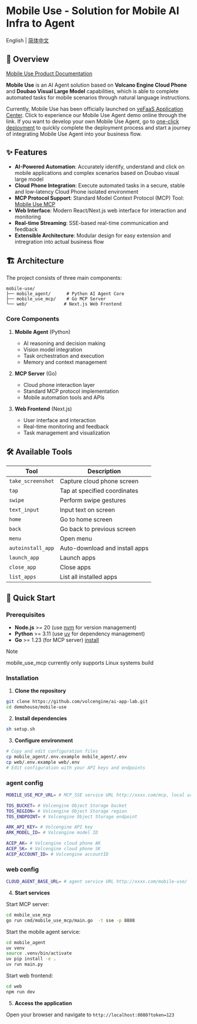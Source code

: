 # Mobile Use - Solution for Mobile AI Infra to Agent 

English | [简体中文](README_zh.md)


## 🚀 Overview

[Mobile Use Product Documentation](https://www.volcengine.com/docs/6394/1583515)


**Mobile Use** is an AI Agent solution based on **Volcano Engine Cloud Phone** and **Doubao Visual Large Model** capabilities, which is able to complete automated tasks for mobile scenarios through natural language instructions.

Currently, Mobile Use has been officially launched on [veFaaS Application Center](https://console.volcengine.com/vefaas/region:vefaas+cn-beijing/market). Click to experience our Mobile Use Agent demo online through the link. If you want to develop your own Mobile Use Agent, go to [one-click deployment](https://console.volcengine.com/vefaas/region:vefaas+cn-beijing/application/create) to quickly complete the deployment process and start a journey of integrating Mobile Use Agent into your business flow.


## ✨ Features

- **AI-Powered Automation**: Accurately identify, understand and click on mobile applications and complex scenarios based on Doubao visual large model
- **Cloud Phone Integration**: Execute automated tasks in a secure, stable and low-latency Cloud Phone isolated environment
- **MCP Protocol Support**: Standard Model Context Protocol (MCP) Tool: [Mobile Use MCP](https://github.com/volcengine/mcp-server/tree/main/server/mcp_server_mobile_use)
- **Web Interface**: Modern React/Next.js web interface for interaction and monitoring
- **Real-time Streaming**: SSE-based real-time communication and feedback
- **Extensible Architecture**: Modular design for easy extension and intregration into actual business flow

## 🏗️ Architecture

The project consists of three main components:

```
mobile-use/
├── mobile_agent/      # Python AI Agent Core
├── mobile_use_mcp/    # Go MCP Server
└── web/              # Next.js Web Frontend
```

### Core Components

1. **Mobile Agent** (Python)
   - AI reasoning and decision making
   - Vision model integration
   - Task orchestration and execution
   - Memory and context management

2. **MCP Server** (Go)
   - Cloud phone interaction layer
   - Standard MCP protocol implementation
   - Mobile automation tools and APIs

3. **Web Frontend** (Next.js)
   - User interface and interaction
   - Real-time monitoring and feedback
   - Task management and visualization

## 🛠️ Available Tools

| Tool | Description |
|------|-------------|
| `take_screenshot` | Capture cloud phone screen |
| `tap` | Tap at specified coordinates |
| `swipe` | Perform swipe gestures |
| `text_input` | Input text on screen |
| `home` | Go to home screen |
| `back` | Go back to previous screen |
| `menu` | Open menu |
| `autoinstall_app` | Auto-download and install apps |
| `launch_app` | Launch apps |
| `close_app` | Close apps |
| `list_apps` | List all installed apps |

## 🚦 Quick Start

### Prerequisites

- **Node.js** >= 20 (use [nvm](https://github.com/nvm-sh/nvm) for version management) 
- **Python** >= 3.11 (use [uv](https://docs.astral.sh/uv/) for dependency management)
- **Go** >= 1.23 (for MCP server) [install](https://go.dev/doc/install)
> [!NOTE]
> mobile_use_mcp currently only supports Linux systems build


### Installation

1. **Clone the repository**

```bash
git clone https://github.com/volcengine/ai-app-lab.git
cd demohouse/mobile-use
```

2. **Install dependencies**
```bash
sh setup.sh
```

3. **Configure environment**
```bash
# Copy and edit configuration files
cp mobile_agent/.env.example mobile_agent/.env
cp web/.env.example web/.env
# Edit configuration with your API keys and endpoints
```

### agent config
```bash
MOBILE_USE_MCP_URL= # MCP_SSE service URL http://xxxx.com/mcp, local url is http://localhost:8888/mcp

TOS_BUCKET= # Volcengine Object Storage bucket
TOS_REGION= # Volcengine Object Storage region
TOS_ENDPOINT= # Volcengine Object Storage endpoint

ARK_API_KEY= # Volcengine API key
ARK_MODEL_ID= # Volcengine model ID

ACEP_AK= # Volcengine cloud phone AK
ACEP_SK= # Volcengine cloud phone SK
ACEP_ACCOUNT_ID= # Volcengine accountID
```

### web config

```bash
CLOUD_AGENT_BASE_URL= # agent service URL http://xxxx.com/mobile-use/
```

4. **Start services**

Start MCP server:
```bash
cd mobile_use_mcp
go run cmd/mobile_use_mcp/main.go  -t sse -p 8888
```

Start the mobile agent service:
```bash
cd mobile_agent
uv venv
source .venv/bin/activate
uv pip install -e .
uv run main.py
```

Start web frontend:
```bash
cd web
npm run dev
```


5. **Access the application**

Open your browser and navigate to `http://localhost:8080?token=123`

